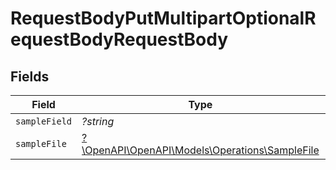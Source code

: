 # RequestBodyPutMultipartOptionalRequestBodyRequestBody


## Fields

| Field                                                                                   | Type                                                                                    | Required                                                                                | Description                                                                             |
| --------------------------------------------------------------------------------------- | --------------------------------------------------------------------------------------- | --------------------------------------------------------------------------------------- | --------------------------------------------------------------------------------------- |
| `sampleField`                                                                           | *?string*                                                                               | :heavy_minus_sign:                                                                      | N/A                                                                                     |
| `sampleFile`                                                                            | [?\OpenAPI\OpenAPI\Models\Operations\SampleFile](../../Models/Operations/SampleFile.md) | :heavy_minus_sign:                                                                      | N/A                                                                                     |